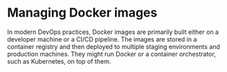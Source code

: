 # Managing Docker images

In modern DevOps practices, Docker images are primarily built either on a developer machine or a
CI/CD pipeline. The images are stored in a container registry and then deployed to multiple staging
environments and production machines. They might run Docker or a container orchestrator, such
as Kubernetes, on top of them.